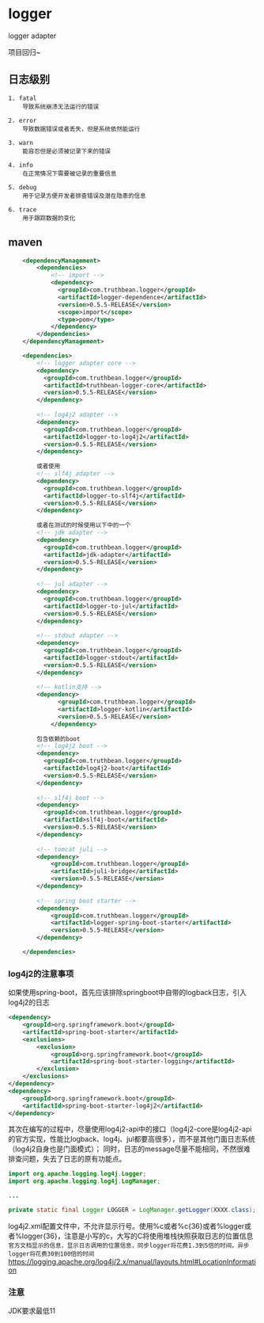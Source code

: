 # logger
logger adapter

项目回归~

## 日志级别
    1. fatal
        导致系统崩溃无法运行的错误
    
    2. error
        导致数据错误或者丢失，但是系统依然能运行
    
    3. warn
        能容忍但是必须被记录下来的错误
    
    4. info
        在正常情况下需要被记录的重要信息
    
    5. debug
        用于记录方便开发者排查错误及潜在隐患的信息
    
    6. trace
        用于跟踪数据的变化

## maven
```xml
    <dependencyManagement>
        <dependencies>
            <!-- import -->
            <dependency>
              <groupId>com.truthbean.logger</groupId>
              <artifactId>logger-dependence</artifactId>
              <version>0.5.5-RELEASE</version>
              <scope>import</scope>
              <type>pom</type>
            </dependency>
        </dependencies>
    </dependencyManagement>

    <dependencies>
        <!-- logger adapter core -->
        <dependency>
          <groupId>com.truthbean.logger</groupId>
          <artifactId>truthbean-logger-core</artifactId>
          <version>0.5.5-RELEASE</version>
        </dependency>
    
        <!-- log4j2 adapter -->
        <dependency>
          <groupId>com.truthbean.logger</groupId>
          <artifactId>logger-to-log4j2</artifactId>
          <version>0.5.5-RELEASE</version>
        </dependency>
    
        或者使用
        <!-- slf4j adapter -->
        <dependency>
          <groupId>com.truthbean.logger</groupId>
          <artifactId>logger-to-slf4j</artifactId>
          <version>0.5.5-RELEASE</version>
        </dependency>
    
        或者在测试的时候使用以下中的一个
        <!-- jdk adapter -->
        <dependency>
          <groupId>com.truthbean.logger</groupId>
          <artifactId>jdk-adapter</artifactId>
          <version>0.5.5-RELEASE</version>
        </dependency>
        
        <!-- jul adapter -->
        <dependency>
          <groupId>com.truthbean.logger</groupId>
          <artifactId>logger-to-jul</artifactId>
          <version>0.5.5-RELEASE</version>
        </dependency>
    
        <!-- stdout adapter -->
        <dependency>
          <groupId>com.truthbean.logger</groupId>
          <artifactId>logger-stdout</artifactId>
          <version>0.5.5-RELEASE</version>
        </dependency>
        
        <!-- kotlin支持 -->
        <dependency>
              <groupId>com.truthbean.logger</groupId>
              <artifactId>logger-kotlin</artifactId>
              <version>0.5.5-RELEASE</version>
            </dependency>
    
        包含依赖的boot
        <!-- log4j2 boot -->
        <dependency>
          <groupId>com.truthbean.logger</groupId>
          <artifactId>log4j2-boot</artifactId>
          <version>0.5.5-RELEASE</version>
        </dependency>
        
        <!-- slf4j boot -->
        <dependency>
          <groupId>com.truthbean.logger</groupId>
          <artifactId>slf4j-boot</artifactId>
          <version>0.5.5-RELEASE</version>
        </dependency>
        
        <!-- tomcat juli -->
        <dependency>
            <groupId>com.truthbean.logger</groupId>
            <artifactId>juli-bridge</artifactId>
            <version>0.5.5-RELEASE</version>
        </dependency>
    
        <!-- spring boot starter -->
        <dependency>
            <groupId>com.truthbean.logger</groupId>
            <artifactId>logger-spring-boot-starter</artifactId>
            <version>0.5.5-RELEASE</version>
        </dependency>

    </dependencies>
```

### log4j2的注意事项
如果使用spring-boot，首先应该排除springboot中自带的logback日志，引入log4j2的日志
```xml
<dependency>
    <groupId>org.springframework.boot</groupId>
    <artifactId>spring-boot-starter</artifactId>
    <exclusions>
        <exclusion>
            <groupId>org.springframework.boot</groupId>
            <artifactId>spring-boot-starter-logging</artifactId>
        </exclusion>
    </exclusions>
</dependency>
<dependency>
    <groupId>org.springframework.boot</groupId>
    <artifactId>spring-boot-starter-log4j2</artifactId>
</dependency>
```
其次在编写的过程中，尽量使用log4j2-api中的接口（log4j2-core是log4j2-api的官方实现，性能比logback、log4j、jul都要高很多），而不是其他门面日志系统（log4j2自身也是门面模式）；
同时，日志的message尽量不能相同，不然很难排查问题，失去了日志的原有功能点。
```java
import org.apache.logging.log4j.Logger;
import org.apache.logging.log4j.LogManager;

...

private static final Logger LOGGER = LogManager.getLogger(XXXX.class);
```
log4j2.xml配置文件中，不允许显示行号。使用%c或者%c{36}或者%logger或者%logger{36}，注意是小写的c，大写的C将使用堆栈快照获取日志的位置信息
`官方文档显示的信息，显示日志调用的位置信息，同步logger将花费1.3到5倍的时间，异步logger将花费30到100倍的时间`
https://logging.apache.org/log4j/2.x/manual/layouts.html#LocationInformation

### 注意
JDK要求最低11
